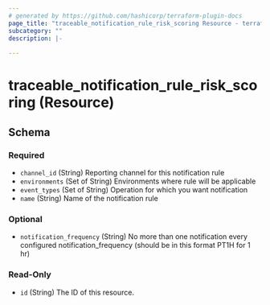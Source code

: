 ```yaml
---
# generated by https://github.com/hashicorp/terraform-plugin-docs
page_title: "traceable_notification_rule_risk_scoring Resource - terraform-provider-traceable"
subcategory: ""
description: |-
  
---
```


# traceable_notification_rule_risk_scoring (Resource)





<!-- schema generated by tfplugindocs -->
## Schema

### Required

- `channel_id` (String) Reporting channel for this notification rule
- `environments` (Set of String) Environments where rule will be applicable
- `event_types` (Set of String) Operation for which you want notification
- `name` (String) Name of the notification rule

### Optional

- `notification_frequency` (String) No more than one notification every configured notification_frequency (should be in this format PT1H for 1 hr)

### Read-Only

- `id` (String) The ID of this resource.
